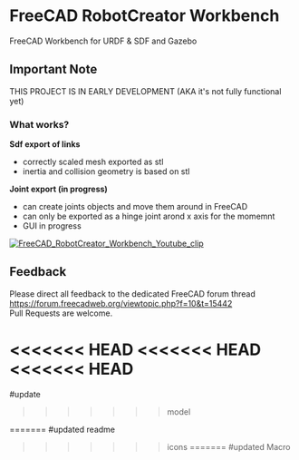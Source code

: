# FreeCAD RobotCreator Workbench
FreeCAD Workbench for URDF &amp; SDF and Gazebo

## Important Note 
THIS PROJECT IS IN EARLY DEVELOPMENT (AKA it's not fully functional yet)

### What works?  
**Sdf export of links**  
* correctly scaled mesh exported as stl  
* inertia and collision geometry is based on stl  
  
**Joint export (in progress)**  
* can create joints objects and move them around in FreeCAD  
* can only be exported as a hinge joint arond x axis for the momemnt  
* GUI in progress  
  
[![FreeCAD_RobotCreator_Workbench_Youtube_clip](https://img.youtube.com/vi/a7DPU1K4rS8/0.jpg)](https://www.youtube.com/watch?v=a7DPU1K4rS8)

## Feedback
Please direct all feedback to the dedicated FreeCAD forum thread 
https://forum.freecadweb.org/viewtopic.php?f=10&t=15442  
Pull Requests are welcome. 

<<<<<<< HEAD
<<<<<<< HEAD
<<<<<<< HEAD
=======
#update

>>>>>>> model

=======
#updated readme
>>>>>>> icons
=======
#updated
>>>>>>> Macro

